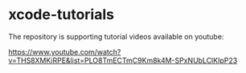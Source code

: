 # xcode-tutorials

The repository is supporting tutorial videos available on youtube:

https://www.youtube.com/watch?v=THS8XMKiRPE&list=PLO8TmECTmC9Km8k4M-SPxNUbLClKIpP23

